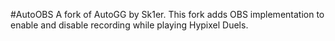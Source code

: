 #AutoOBS
A fork of AutoGG by Sk1er. This fork adds OBS 
implementation to enable and disable recording while playing Hypixel Duels.